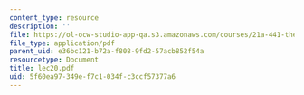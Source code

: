 ```yaml
---
content_type: resource
description: ''
file: https://ol-ocw-studio-app-qa.s3.amazonaws.com/courses/21a-441-the-conquest-of-america-spring-2004/5f60ea97349ef7c1034fc3ccf57377a6_lec20.pdf
file_type: application/pdf
parent_uid: e36bc121-b72a-f808-9fd2-57acb852f54a
resourcetype: Document
title: lec20.pdf
uid: 5f60ea97-349e-f7c1-034f-c3ccf57377a6
---
```

